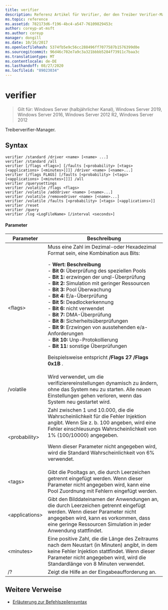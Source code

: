 ```yaml
---
title: verifier
description: Referenz Artikel für Verifier, der den Treiber Verifier-Manager ausführt.
ms.topic: reference
ms.assetid: 782173d6-f196-4bc4-a547-76109829453c
author: coreyp-at-msft
ms.author: coreyp
manager: dongill
ms.date: 10/16/2017
ms.openlocfilehash: 5374fb5e9c56cc288496ff7077587b1576399d0e
ms.sourcegitcommit: 96d46c702e7a9c3a321bbbb5284f73911c7baa3c
ms.translationtype: MT
ms.contentlocale: de-DE
ms.lasthandoff: 08/27/2020
ms.locfileid: "89023034"
---
```

# <a name="verifier"></a>verifier

> Gilt für: Windows Server (halbjährlicher Kanal), Windows Server 2019, Windows Server 2016, Windows Server 2012 R2, Windows Server 2012

Treiberverifier-Manager.

## <a name="syntax"></a>Syntax
```
verifier /standard /driver <name> [<name> ...]
verifier /standard /all
verifier [/flags <flags>] [/faults [<probability> [<tags> [<applications> [<minutes>]]]] /driver <name> [<name>...]
verifier [/flags FLAGS] [/faults [<probability> [<tags> [<applications> [<minutes>]]]] /all
verifier /querysettings
verifier /volatile /flags <flags>
verifier /volatile /adddriver <name> [<name>...]
verifier /volatile /removedriver <name> [<name>...]
verifier /volatile /faults [<probability> [<tags> [<applications>]]
verifier /reset
verifier /query
verifier /log <LogFileName> [/interval <seconds>]
```
#### <a name="parameters"></a>Parameter
|Parameter|Beschreibung|
|-------|--------|
|\<flags>|Muss eine Zahl im Dezimal-oder Hexadezimal Format sein, eine Kombination aus Bits:<p>-   **Wert: Beschreibung**<br />-   **Bit 0:** Überprüfung des speziellen Pools<br />-   **Bit 1:** erzwingen der unql-Überprüfung<br />-   **Bit 2:** Simulation mit geringer Ressourcen<br />-   **Bit 3:** Pool Überwachung<br />-   **Bit 4:** E/a-Überprüfung<br />-   **Bit 5:** Deadlockerkennung<br />-   **Bit 6:** nicht verwendet<br />-   **Bit 7:** DMA-Überprüfung<br />-   **Bit 8:** Sicherheitsüberprüfungen<br />-   **Bit 9:** Erzwingen von ausstehenden e/a-Anforderungen<br />-   **Bit 10:** Unp-Protokollierung<br />-   **Bit 11:** sonstige Überprüfungen<p>Beispielsweise entspricht **/Flags 27** **/Flags 0x1B** .|
|/volatile|Wird verwendet, um die verifizierereinstellungen dynamisch zu ändern, ohne das System neu zu starten. Alle neuen Einstellungen gehen verloren, wenn das System neu gestartet wird.|
|\<probability>|Zahl zwischen 1 und 10.000, die die Wahrscheinlichkeit für die Fehler Injektion angibt. Wenn Sie z. b. 100 angeben, wird eine Fehler einschleusungs Wahrscheinlichkeit von 1% (100/10000) angegeben.<p>Wenn dieser Parameter nicht angegeben wird, wird die Standard Wahrscheinlichkeit von 6% verwendet.|
|\<tags>|Gibt die Pooltags an, die durch Leerzeichen getrennt eingefügt werden. Wenn dieser Parameter nicht angegeben wird, kann eine Pool Zuordnung mit Fehlern eingefügt werden.|
|\<applications>|Gibt den Bilddateinamen der Anwendungen an, die durch Leerzeichen getrennt eingefügt werden. Wenn dieser Parameter nicht angegeben wird, kann es vorkommen, dass eine geringe Ressourcen Simulation in jeder Anwendung stattfindet.|
|\<minutes>|Eine positive Zahl, die die Länge des Zeitraums nach dem Neustart (in Minuten) angibt, in dem keine Fehler Injektion stattfindet. Wenn dieser Parameter nicht angegeben wird, wird die Standardlänge von 8 Minuten verwendet.|
|/?|Zeigt die Hilfe an der Eingabeaufforderung an.|

## <a name="additional-references"></a>Weitere Verweise
- [Erläuterung zur Befehlszeilensyntax](command-line-syntax-key.md)